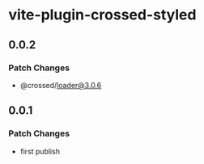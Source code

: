 # vite-plugin-crossed-styled

## 0.0.2

### Patch Changes

- @crossed/loader@3.0.6

## 0.0.1

### Patch Changes

- first publish
